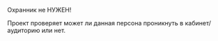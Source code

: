 Охранник не НУЖЕН!

Проект проверяет может ли данная персона проникнуть в кабинет/аудиторию или нет.
